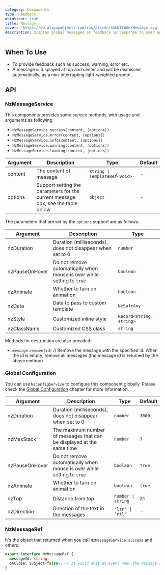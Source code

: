 ```yaml
---
category: Components
type: Feedback
noinstant: true
title: Message
cover: 'https://gw.alipayobjects.com/zos/alicdn/hAkKTIW0K/Message.svg'
description: Display global messages as feedback in response to user operations.
---
```


## When To Use

- To provide feedback such as success, warning, error etc.
- A message is displayed at top and center and will be dismissed automatically, as a non-interrupting light-weighted prompt.

## API

### NzMessageService

This components provides some service methods, with usage and arguments as following:

- `NzMessageService.success(content, [options])`
- `NzMessageService.error(content, [options])`
- `NzMessageService.info(content, [options])`
- `NzMessageService.warning(content, [options])`
- `NzMessageService.loading(content, [options])`

| Argument | Description                                                                     | Type                          | Default |
| -------- | ------------------------------------------------------------------------------- | ----------------------------- | ------- |
| content  | The content of message                                                          | `string \| TemplateRef<void>` | -       |
| options  | Support setting the parameters for the current message box, see the table below | `object`                      | -       |

The parameters that are set by the `options` support are as follows:

| Argument       | Description                                                            | Type                     |
| -------------- | ---------------------------------------------------------------------- | ------------------------ |
| nzDuration     | Duration (milliseconds), does not disappear when set to 0              | `number`                 |
| nzPauseOnHover | Do not remove automatically when mouse is over while setting to `true` | `boolean`                |
| nzAnimate      | Whether to turn on animation                                           | `boolean`                |
| nzData         | Data to pass to custom template                                        | `NzSafeAny`              |
| nzStyle        | Customized inline style                                                | `Record<string, string>` |
| nzClassName    | Customized CSS class                                                   | `string`                 |

Methods for destruction are also provided:

- `message.remove(id)` // Remove the message with the specified id. When the id is empty, remove all messages (the message id is returned by the above method)

### Global Configuration

You can use `NzConfigService` to configure this component globally. Please check the [Global Configuration](/docs/global-config/en) chapter for more information.

| Argument       | Description                                                            | Type               | Default |
| -------------- | ---------------------------------------------------------------------- | ------------------ | ------- |
| nzDuration     | Duration (milliseconds), does not disappear when set to 0              | `number`           | `3000`  |
| nzMaxStack     | The maximum number of messages that can be displayed at the same time  | `number`           | `7`     |
| nzPauseOnHover | Do not remove automatically when mouse is over while setting to `true` | `boolean`          | `true`  |
| nzAnimate      | Whether to turn on animation                                           | `boolean`          | `true`  |
| nzTop          | Distance from top                                                      | `number \| string` | `24`    |
| nzDirection    | Direction of the text in the messages                                  | `'ltr' \| 'rtl'`   | -       |

### NzMessageRef

It's the object that returned when you call `NzMessageService.success` and others.

```ts
export interface NzMessageRef {
  messageId: string;
  onClose: Subject<false>; // It would emit an event when the message is closed
}
```
